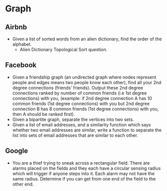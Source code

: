 Graph
==

## Airbnb

- Given a list of sorted words from an alien dictionary, find the order of the alphabet.
  - Alien Dictionary Topological Sort question.

## Facebook

- Given a friendship graph (an undirected graph where nodes represent people and edges means two people know each other), find all your 2nd degree connections (friends’ friends). Output these 2nd degree connections ranked by number of common friends (i.e 1st degree connections) with you, (example: if 2nd degree connection A has 10 common friends (1st degree connections) with you but 2nd degree connection B has 8 common friends (1st degree connections) with you, then A should be ranked first).
- Given a bipartite graph, separate the vertices into two sets.
- Given a list of email addresses, and a similarity function which says whether two email addresses are similar, write a function to separate the list into sets of email addresses that are similar to each other.

## Google

- You are a thief trying to sneak across a rectangular field. There are alarms placed on the fields and they each have a circular sensing radius which will trigger if anyone steps into it. Each alarm may not have the same radius. Determine if you can get from one end of the field to the other end.
